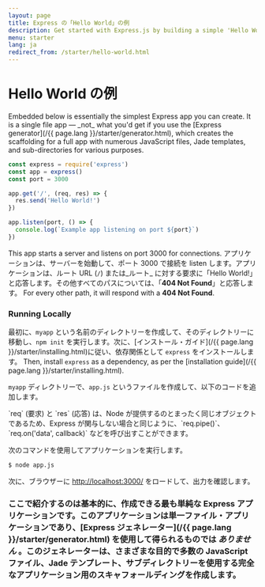 ```yaml
---
layout: page
title: Express の「Hello World」の例
description: Get started with Express.js by building a simple 'Hello World' application, demonstrating the basic setup and server creation for beginners.
menu: starter
lang: ja
redirect_from: /starter/hello-world.html
---
```


# Hello World の例

<div class="doc-box doc-info" markdown="1">
Embedded below is essentially the simplest Express app you can create. It is a single file app &mdash; _not_ what you'd get if you use the [Express generator](/{{ page.lang }}/starter/generator.html), which creates the scaffolding for a full app with numerous JavaScript files, Jade templates, and sub-directories for various purposes.
</div>

```js
const express = require('express')
const app = express()
const port = 3000

app.get('/', (req, res) => {
  res.send('Hello World!')
})

app.listen(port, () => {
  console.log(`Example app listening on port ${port}`)
})
```

This app starts a server and listens on port 3000 for connections. アプリケーションは、サーバーを始動して、ポート 3000 で接続を listen します。アプリケーションは、ルート URL (`/`) または_ルート_ に対する要求に「Hello World!」と応答します。その他すべてのパスについては、「**404 Not Found**」と応答します。 For every other path, it will respond with a **404 Not Found**.

### Running Locally

最初に、`myapp` という名前のディレクトリーを作成して、そのディレクトリーに移動し、`npm init` を実行します。次に、[インストール・ガイド](/{{ page.lang }}/starter/installing.html)に従い、依存関係として `express` をインストールします。 Then, install `express` as a dependency, as per the [installation guide](/{{ page.lang }}/starter/installing.html).

`myapp` ディレクトリーで、`app.js` というファイルを作成して、以下のコードを追加します。

<div class="doc-box doc-notice" markdown="1">
`req` (要求) と `res` (応答) は、Node が提供するのとまったく同じオブジェクトであるため、Express が関与しない場合と同じように、`req.pipe()`、`req.on('data', callback)` などを呼び出すことができます。
</div>

次のコマンドを使用してアプリケーションを実行します。

```bash
$ node app.js
```

次に、ブラウザーに [http://localhost:3000/](http://localhost:3000/) をロードして、出力を確認します。

### ここで紹介するのは基本的に、作成できる最も単純な Express アプリケーションです。このアプリケーションは単一ファイル・アプリケーションであり、[Express ジェネレーター](/{{ page.lang }}/starter/generator.html) を使用して得られるものでは _ありません_ 。このジェネレーターは、さまざまな目的で多数の JavaScript ファイル、Jade テンプレート、サブディレクトリーを使用する完全なアプリケーション用のスキャフォールディングを作成します。
